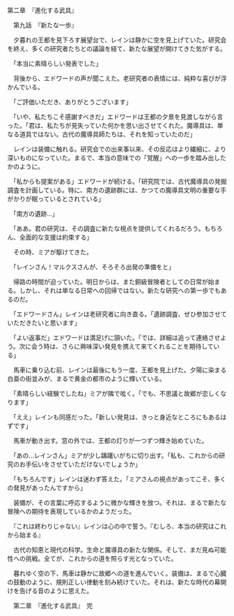 第二章　『進化する武具』

　第九話　『新たな一歩』

　夕暮れの王都を見下ろす展望台で、レインは静かに空を見上げていた。研究会を終え、多くの研究者たちとの議論を経て、新たな展望が開けてきた気がする。

　「本当に素晴らしい発表でした」

　背後から、エドワードの声が聞こえた。老研究者の表情には、純粋な喜びが浮かんでいる。

　「ご評価いただき、ありがとうございます」

　「いや、私たちこそ感謝すべきだ」エドワードは王都の夕景を見渡しながら言った。「君は、私たちが見失っていた何かを思い出させてくれた。魔導具は、単なる道具ではない。古代の魔導具師たちは、それを知っていたのだ」

　レインは装備に触れる。研究会での出来事以来、その反応はより繊細に、より深いものになっていた。まるで、本当の意味での「覚醒」への一歩を踏み出したかのように。

　「私からも提案がある」エドワードが続ける。「研究院では、古代魔導具の発掘調査を計画している。特に、南方の遺跡群には、かつての魔導具文明の重要な手がかりが眠っているとされている」

　「南方の遺跡...」

　「ああ。君の研究は、その調査に新たな視点を提供してくれるだろう。もちろん、全面的な支援は約束する」

　その時、ミアが駆けてきた。

　「レインさん！マルクスさんが、そろそろ出発の準備をと」

　帰路の時間が迫っていた。明日からは、また銅級冒険者としての日常が始まる。しかし、それは単なる日常への回帰ではない。新たな研究への第一歩でもあるのだ。

　「エドワードさん」レインは老研究者に向き直る。「遺跡調査、ぜひ参加させていただきたいと思います」

　「よい返事だ」エドワードは満足げに頷いた。「では、詳細は追って連絡させよう。次に会う時は、さらに興味深い発見を携えて来てくれることを期待している」

　馬車に乗り込む前、レインは最後にもう一度、王都を見上げた。夕陽に染まる白亜の街並みが、まるで黄金の都市のように輝いている。

　「素晴らしい経験でしたね」ミアが隣で呟く。「でも、不思議と故郷が恋しくなります」

　「ええ」レインも同感だった。「新しい発見は、きっと身近なところにもあるはずです」

　馬車が動き出す。窓の外では、王都の灯りが一つずつ輝き始めていた。

　「あの...レインさん」ミアが少し躊躇いがちに切り出す。「私も、これからの研究のお手伝いをさせていただけないでしょうか」

　「もちろんです」レインは迷わず答えた。「ミアさんの視点があってこそ、多くの発見があったんですから」

　装備が、その言葉に呼応するように微かな輝きを放つ。それは、まるで新たな冒険への期待を表現しているかのようだった。

　『これは終わりじゃない』レインは心の中で誓う。『むしろ、本当の研究はこれから始まる』

　古代の知恵と現代の科学。生命と魔導具の新たな関係。そして、まだ見ぬ可能性への挑戦。全てが、これからの道を照らす光となっていた。

　暮れゆく空の下、馬車は静かに故郷への道を進んでいく。装備は、まるで心臓の鼓動のように、規則正しい律動を刻み続けていた。それは、新たな時代の幕開けを告げる音のように思えた。

　第二章　『進化する武具』　完